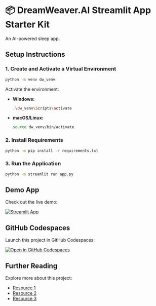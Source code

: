 # 📦 DreamWeaver.AI Streamlit App Starter Kit 

An AI-powered sleep app.

## Setup Instructions

### 1. Create and Activate a Virtual Environment

```bash
python -m venv dw_venv
```

Activate the environment:

- **Windows:**

    ```bash
    .\dw_venv\Scripts\activate
    ```

- **macOS/Linux:**

    ```bash
    source dw_venv/bin/activate
    ```

### 2. Install Requirements

```bash
python -m pip install -r requirements.txt
```

### 3. Run the Application

```bash
python -m streamlit run app.py
```

## Demo App

Check out the live demo:

[![Streamlit App](https://static.streamlit.io/badges/streamlit_badge_black_white.svg)](https://app-starter-kit.streamlit.app/)

## GitHub Codespaces

Launch this project in GitHub Codespaces:

[![Open in GitHub Codespaces](https://github.com/codespaces/badge.svg)](https://codespaces.new/streamlit/app-starter-kit?quickstart=1)

## Further Reading

Explore more about this project:

- [Resource 1](#)
- [Resource 2](#)
- [Resource 3](#)